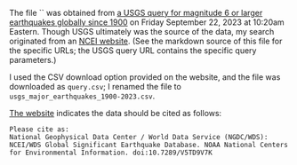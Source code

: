 The file `` was obtained from [a USGS query for magnitude 6 or larger earthquakes globally since 1900](https://earthquake.usgs.gov/earthquakes/map/?extent=-88.71618,-248.20313&extent=88.70033,336.79688&range=search&timeZone=utc&search=%7B%22name%22:%22Search%20Results%22,%22params%22:%7B%22starttime%22:%221900-01-01%2000:00:00%22,%22endtime%22:%222023-09-22%2023:59:59%22,%22minmagnitude%22:6,%22orderby%22:%22time%22%7D%7D) on Friday September 22, 2023 at 10:20am Eastern.  Though USGS ultimately was the source of the data, my search originated from an [NCEI website](https://www.ngdc.noaa.gov/hazel/view/hazards/earthquake/search).  (See the markdown source of this file for the specific URLs; the USGS query URL contains the specific query parameters.)

I used the CSV download option provided on the website, and the file was downloaded as `query.csv`; I renamed the file to `usgs_major_earthquakes_1900-2023.csv`.

[The website](https://www.ngdc.noaa.gov/hazel/view/hazards/earthquake/search) indicates the data should be cited as follows:

```
Please cite as:
National Geophysical Data Center / World Data Service (NGDC/WDS): NCEI/WDS Global Significant Earthquake Database. NOAA National Centers for Environmental Information. doi:10.7289/V5TD9V7K
```